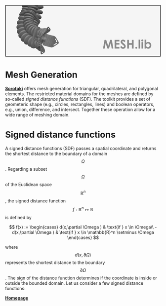 <script src="https://cdn.mathjax.org/mathjax/latest/MathJax.js?config=TeX-AMS-MML_HTMLorMML" type="text/javascript"></script> 
<div align="center"> <img src="./src/mesh.png" width="650"> </div>

# Mesh Generation
[**Sorotoki**](https://bjcaasenbrood.github.io/SorotokiCode/) offers mesh generation for triangular, quadrilateral, and polygonal elements. The restricted material domains for the meshes are defined by so-called *signed distance functions* (SDF). The toolkit provides a set of geometeric shape (e.g., circles, rectangles, lines) and boolean operators, e.g., union, difference, and intersect. Together these operation allow for a wide range of meshing domain. 

# Signed distance functions
A signed distance functions (SDF) passes a spatial coordinate and returns the shortest distance to the boundary of a domain $$\Omega$$. Regarding a subset $$\Omega$$ of the Euclidean space $$\mathbb{R}^n$$, the signed distance function $$f: \mathbb{R}^n \mapsto \mathbb{R}$$ is defined by

$$
    f(x) := 
\begin{cases}
    d(x,\partial \Omega )   & \text{if } x \in \Omega\\
    -d(x,\partial \Omega ) & \text{if } x \in \mathbb{R}^n \setminus \Omega
\end{cases}
$$

where $$d(x,\partial \Omega)$$ represents the shortest distance to the boundary $$\partial \Omega$$. The sign of the distance function determines if the coordinate is inside or outside the bounded domain. Let us consider a few signed distance functions:

[**Homepage**](https://bjcaasenbrood.github.io/SorotokiCode/)
